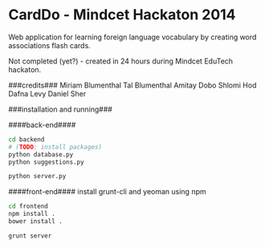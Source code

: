 CardDo - Mindcet Hackaton 2014
========================

Web application for learning foreign language vocabulary by creating word associations flash cards.

Not completed (yet?) - created in 24 hours during Mindcet EduTech hackaton.

###credits###
Miriam Blumenthal
Tal Blumenthal
Amitay Dobo
Shlomi Hod
Dafna Levy
Daniel Sher

###installation and running###

####back-end####

```bash
cd backend
# (TODO: install packages)
python database.py
python suggestions.py

python server.py
```

####front-end####
install grunt-cli and yeoman using npm
```bash
cd frontend
npm install .
bower install .

grunt server
```
